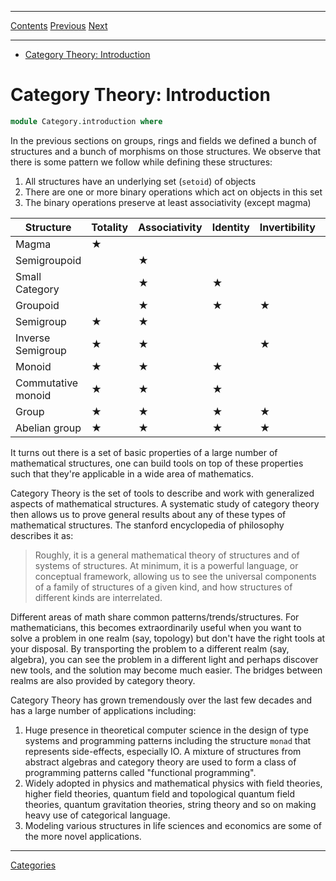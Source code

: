 ****
[Contents](contents.html)
[Previous](Algebra.real.html)
[Next](Category.category.html)

<!-- START doctoc generated TOC please keep comment here to allow auto update -->
<!-- DON'T EDIT THIS SECTION, INSTEAD RE-RUN doctoc TO UPDATE -->
****

- [Category Theory: Introduction](#category-theory-introduction)

<!-- END doctoc generated TOC please keep comment here to allow auto update -->

# Category Theory: Introduction

```agda
module Category.introduction where
```

In the previous sections on groups, rings and fields we defined a bunch of structures and a bunch of morphisms on those structures. We observe that there is some pattern we follow while defining these structures:

1. All structures have an underlying set (`setoid`) of objects
2. There are one or more binary operations which act on objects in this set
3. The binary operations preserve at least associativity (except magma)

| Structure | Totality | Associativity | Identity | Invertibility | Commutativity |
| --- | --- | --- | --- | --- | --- |
| Magma | ★ |  |  |  |  |
| Semigroupoid |  | ★ |  |  |  |
| Small Category |  | ★ | ★ |  |  |
| Groupoid |  | ★ | ★ | ★ |  |
| Semigroup | ★ | ★ |  |  |  |
| Inverse Semigroup | ★ | ★ |  | ★ |  |
| Monoid | ★ | ★ | ★ |  |  |
| Commutative monoid | ★ | ★ | ★ |  | ★ |
| Group | ★ | ★ | ★ | ★ |  |
| Abelian group | ★ | ★ | ★ | ★ | ★  |

 It turns out there is a set of basic properties of a large number of mathematical structures, one can build tools on top of these properties such that they're applicable in a wide area of mathematics.

Category Theory is the set of tools to describe and work with generalized aspects of mathematical structures. A systematic study of category theory then allows us to prove general results about any of these types of mathematical structures. The stanford encyclopedia of philosophy describes it as:

> Roughly, it is a general mathematical theory of structures and of systems of structures. At minimum, it is a powerful language, or conceptual framework, allowing us to see the universal components of a family of structures of a given kind, and how structures of different kinds are interrelated.

Different areas of math share common patterns/trends/structures. For mathematicians, this becomes extraordinarily useful when you want to solve a problem in one realm (say, topology) but don't have the right tools at your disposal. By transporting the problem to a different realm (say, algebra), you can see the problem in a different light and perhaps discover new tools, and the solution may become much easier. The bridges between realms are also provided by category theory.

Category Theory has grown tremendously over the last few decades and has a large number of applications including:

1. Huge presence in theoretical computer science in the design of type systems and programming patterns including the structure `monad` that represents side-effects, especially IO. A mixture of structures from abstract algebras and category theory are used to form a class of programming patterns called "functional programming".
2. Widely adopted in physics and mathematical physics with field theories, higher field theories, quantum field and topological quantum field theories, quantum gravitation theories, string theory and so on making heavy use of categorical language.
3. Modeling various structures in life sciences and economics are some of the more novel applications.

---

[Categories](./Category.category.html)

